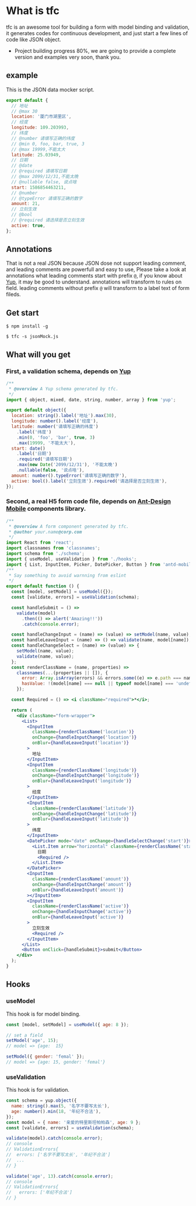 # What is tfc

tfc is an awesome tool for building a form with model binding and validation, it generates codes for continuous development, and just start a few lines of code like JSON object.

- Project building progress 80%, we are going to provide a complete version and examples very soon, thank you.

## example

This is the JSON data mocker script.

```javascript
export default {
  // 地址
  // @max 30
  location: '厦门市湖里区',
  // 经度
  longitude: 109.203993,
  // 纬度
  // @number 请填写正确的纬度
  // @min 0, foo, bar, true, 3
  // @max 19999,不能太大
  latitude: 25.03949,
  // 日期
  // @date
  // @required 请填写日期
  // @max 2099/12/31,不能太晚
  // @nullable false, 说点啥
  start: 1586854463211,
  // @number
  // @typeError 请填写正确的数字
  amount: 21,
  // 立刻生效
  // @bool
  // @required 请选择是否立刻生效
  active: true,
};
```

## Annotations

That is not a real JSON because JSON dose not support leading comment, and leading comments are powerfull and easy to use, Please take a look at annotations what leading comments start with prefix <code>@</code>, if you know about [Yup](https://github.com/jquense/yup), it may be good to understand. annotations will transform to rules on field. leading comments without prefix <code>@</code> will transform to a label text of form fileds.

## Get start

```shell
$ npm install -g

$ tfc -s jsonMock.js
```

## What will you get

### First, a validation schema, depends on [Yup](https://github.com/jquense/yup)

```javascript
/**
 * @overview A Yup schema generated by tfc.
 */
import { object, mixed, date, string, number, array } from 'yup';

export default object({
  location: string().label('地址').max(30),
  longitude: number().label('经度'),
  latitude: number('请填写正确的纬度')
    .label('纬度')
    .min(0, 'foo', 'bar', true, 3)
    .max(19999, '不能太大'),
  start: date()
    .label('日期')
    .required('请填写日期')
    .max(new Date('2099/12/31'), '不能太晚')
    .nullable(false, '说点啥'),
  amount: number().typeError('请填写正确的数字'),
  active: bool().label('立刻生效').required('请选择是否立刻生效'),
});
```

### Second, a real H5 form code file, depends on [Ant-Design Mobile](https://mobile.ant.design/docs/react/introduce-cn) components library.

```jsx
/**
 * @overview A form component generated by tfc.
 * @author your.name@corp.com
 */
import React from 'react';
import classnames from 'classnames';
import schema from './schema';
import { useModel, useValidation } from './hooks';
import { List, InputItem, Picker, DatePicker, Button } from 'antd-mobile';
/**
 * Say something to avoid warnning from eslint
 */
export default function () {
  const [model, setModel] = useModel({});
  const [validate, errors] = useValidation(schema);

  const handleSubmit = () =>
    validate(model)
      .then(() => alert('Amazing!!'))
      .catch(console.error);

  const handleChangeInput = (name) => (value) => setModel(name, value);
  const handleLeaveInput = (name) => () => validate(name, model[name]);
  const handleChangeSelect = (name) => (value) => {
    setModel(name, value);
    validate(name, value);
  };
  const renderClassName = (name, properties) =>
    classnames(...(properties || []), {
      error: Array.isArray(errors) && errors.some((e) => e.path === name),
      hasValue: !(model[name] === null || typeof model[name] === 'undefined'),
    });

  const Required = () => <i className="required">*</i>;

  return (
    <div className="form-wrapper">
      <List>
        <InputItem
          className={renderClassName('location')}
          onChange={handleInputChange('location')}
          onBlur={handleLeaveInput('location')}
        >
          地址
        </InputItem>
        <InputItem
          className={renderClassName('longitude')}
          onChange={handleInputChange('longitude')}
          onBlur={handleLeaveInput('longitude')}
        >
          经度
        </InputItem>
        <InputItem
          className={renderClassName('latitude')}
          onChange={handleInputChange('latitude')}
          onBlur={handleLeaveInput('latitude')}
        >
          纬度
        </InputItem>
        <DatePicker mode="date" onChange={handleSelectChange('start')}>
          <List.Item arrow="horizontal" className={renderClassName('start')}>
            日期
            <Required />
          </List.Item>
        </DatePicker>
        <InputItem
          className={renderClassName('amount')}
          onChange={handleInputChange('amount')}
          onBlur={handleLeaveInput('amount')}
        ></InputItem>
        <InputItem
          className={renderClassName('active')}
          onChange={handleInputChange('active')}
          onBlur={handleLeaveInput('active')}
        >
          立刻生效
          <Required />
        </InputItem>
      </List>
      <Button onClick={handleSubmit}>submit</Button>
    </div>
  );
}
```

## Hooks

### useModel

This hook is for model binding.

```javascript
const [model, setModel] = useModel({ age: 8 });

// set a field
setModel('age', 15);
// model => {age:  15}

setModel({ gender: 'femal' });
// model => {age: 15, gender: 'femal'}
```

### useValidation

This hook is for validation.

```javascript
const schema = yup.object({
  name: string().max(5, '名字不要写太长'),
  age: number().min(18, '年纪不合法'),
});
const model = { name: '亲爱的特里斯坦帕帕森', age: 9 };
const [validate, errors] = useValidation(schema);

validate(model).catch(console.error);
// console
// ValidationErrors{
//  errors: ['名字不要写太长', '年纪不合法']
//  ...
// }

validate('age', 13).catch(console.error);
// console
// ValidationErrors{
//   errors: ['年纪不合法']
// }
```
